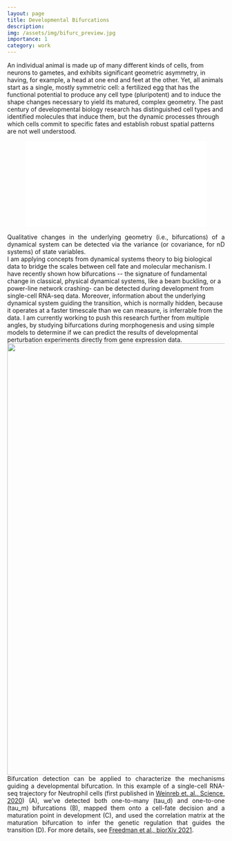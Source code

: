 ```yaml
---
layout: page
title: Developmental Bifurcations
description:
img: /assets/img/bifurc_preview.jpg
importance: 1
category: work
---
```

An individual animal is made up of many different kinds of cells, from neurons to gametes, and exhibits significant geometric asymmetry, in having, for example, a head at one end and feet at the other. 
Yet, all animals start as a single, mostly symmetric cell: a fertilized egg that has the functional potential to produce any cell type (pluripotent) and to induce the shape changes necessary to yield its matured, complex geometry. 
The past century of developmental biology research has distinguished cell types and identified molecules that induce them, but the dynamic processes through which cells commit to specific fates and establish robust spatial patterns are not well understood. 

<p align="center">
<iframe width="420" height="200" src="/assets/img/toy_pot_dat.mp4" frameborder="0" allowfullscreen></iframe>
</p>

<div class="caption" fontsize=4px style="text-align:justify">
Qualitative changes in the underlying geometry (i.e., bifurcations) of a dynamical system can be detected via the variance (or covariance, for nD systems) of state variables. 
</div>
I am applying concepts from dynamical systems theory to big biological data to bridge the scales between cell fate and molecular mechanism.
I have recently shown how bifurcations -- the signature of fundamental change in classical, physical dynamical systems, like a beam buckling, or a power-line network crashing- can be detected during development from single-cell RNA-seq data. 
Moreover, information about the underlying dynamical system guiding the transition, which is normally hidden, because it operates at a faster timescale than we can measure, is inferrable from the data. 
I am currently working to push this research further from multiple angles, by studying bifurcations during morphogenesis and using simple models to determine if we can predict the results of developmental perturbation experiments directly from gene expression data.
<div class="row justify-content-sm-center">
        <img class="img-fluid rounded z-depth-1" width="1000" src="{{ '/assets/img/neut_traj.jpg' | relative_url }}" alt="" title="Bifurcation analysis example"/>
</div>
<div class="caption" fontsize=4px style="text-align:justify">
        Bifurcation detection can be applied to characterize the mechanisms guiding a developmental bifurcation. 
        In this example of a single-cell RNA-seq trajectory for Neutrophil cells (first published in 
        <a href="https://www.science.org/doi/10.1126/science.aaw3381">Weinreb et. al., Science, 2020</a>) (A), we've detected both one-to-many (tau_d) and one-to-one (tau_m) bifurcations (B), mapped them onto a cell-fate decision and a maturation point in development (C), and used the correlation matrix at the maturation bifurcation to infer the genetic regulation that guides the transition (D). For more details, see 
        <a href="https://www.biorxiv.org/content/10.1101/2021.05.03.442465v1">Freedman et al., biorXiv 2021</a>. 
</div>


